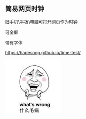 ## 简易网页时钟
旧手机\平板\电脑可打开网页作为时钟

可全屏

带有字体

https://hadesong.github.io/time-test/

![image](https://github.com/AngelSXD/sxd_first_repository/blob/master/images/20160615165142.png)
